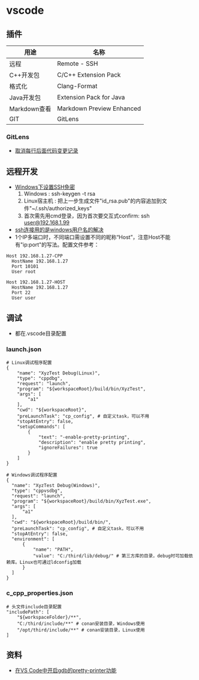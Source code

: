 # vscode
## 插件
| 用途 | 名称 |
| - | - |
| 远程 | Remote - SSH |
| C++开发包 | C/C++ Extension Pack |
| 格式化 | Clang-Format |
| Java开发包 | Extension Pack for Java |
| Markdown查看 | Markdown Preview Enhanced |
| GIT | GitLens |

### GitLens
* [取消每行后面代码变更记录](https://blog.csdn.net/z284949127/article/details/111297448)

## 远程开发
* [Windows下设置SSH免密](https://www.jianshu.com/p/06f3b2d1ebdc)
  1. Windows : ssh-keygen -t rsa
  1. Linux宿主机 : 把上一步生成文件"id_rsa.pub"的内容追加到文件"~/.ssh/authorized_keys"
  1. 首次需先用cmd登录，因为首次要交互式confirm: ssh user@192.168.1.99
* [ssh连接用的是windows用户名的解决](https://blog.csdn.net/LittleSeedling/article/details/120606054)
* 1个IP多端口时，不同端口需设置不同的昵称“Host”，注意Host不能有"ip:port"的写法。配置文件参考：

```
Host 192.168.1.27-CPP
  HostName 192.168.1.27
  Port 10101
  User root

Host 192.168.1.27-HOST
  HostName 192.168.1.27
  Port 22
  User user
```

## 调试
* 都在.vscode目录配置

### launch.json
```
# Linux调试程序配置
{
    "name": "XyzTest Debug(Linux)",
    "type": "cppdbg",
    "request": "launch",
    "program": "${workspaceRoot}/build/bin/XyzTest",
    "args": [
        "a1"
    ],
    "cwd": "${workspaceRoot}",
    "preLaunchTask": "cp_config", # 自定义task，可以不用
    "stopAtEntry": false,
    "setupCommands": [
        {
            "text": "-enable-pretty-printing",
            "description": "enable pretty printing",
            "ignoreFailures": true
        }
    ]
}

# Windows调试程序配置
{
  "name": "XyzTest Debug(Windows)",
  "type": "cppvsdbg",
  "request": "launch",
  "program": "${workspaceRoot}/build/bin/XyzTest.exe",
  "args": [
      "a1"
  ],
  "cwd": "${workspaceRoot}/build/bin/",
  "preLaunchTask": "cp_config", # 自定义task，可以不用
  "stopAtEntry": false,
  "environment": [
      {
          "name": "PATH",
          "value": "C:/third/lib/debug/" # 第三方库的目录，debug时可加载依赖库。Linux也可通过ldconfig加载
      }
  ]
}
```

### c_cpp_properties.json
```
# 头文件include目录配置
"includePath": [
    "${workspaceFolder}/**",
    "C:/third/include/**" # conan安装目录，Windows使用
    "/opt/third/include/**" # conan安装目录，Linux使用
]
```

## 资料
* [在VS Code中开启gdb的pretty-printer功能](https://blog.csdn.net/yanxiangtianji/article/details/80579236)
